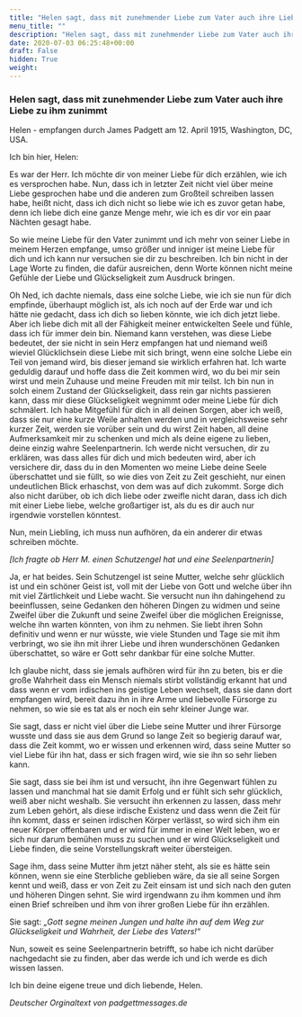 ```yaml
---
title: "Helen sagt, dass mit zunehmender Liebe zum Vater auch ihre Liebe zu ihm zunimmt"
menu_title: ""
description: "Helen sagt, dass mit zunehmender Liebe zum Vater auch ihre Liebe zu ihm zunimmt"
date: 2020-07-03 06:25:48+00:00
draft: False
hidden: True
weight:
---
```

### Helen sagt, dass mit zunehmender Liebe zum Vater auch ihre Liebe zu ihm zunimmt

Helen - empfangen durch James Padgett am 12. April 1915, Washington, DC, USA.

Ich bin hier, Helen:

Es war der Herr. Ich möchte dir von meiner Liebe für dich erzählen, wie ich es versprochen habe. Nun, dass ich in letzter Zeit nicht viel über meine Liebe gesprochen habe und die anderen zum Großteil schreiben lassen habe, heißt nicht, dass ich dich nicht so liebe wie ich es zuvor getan habe, denn ich liebe dich eine ganze Menge mehr, wie ich es dir vor ein paar Nächten gesagt habe.

So wie meine Liebe für den Vater zunimmt und ich mehr von seiner Liebe in meinem Herzen empfange, umso größer und inniger ist meine Liebe für dich und ich kann nur versuchen sie dir zu beschreiben. Ich bin nicht in der Lage Worte zu finden, die dafür ausreichen, denn Worte können nicht meine Gefühle der Liebe und Glückseligkeit zum Ausdruck bringen.

Oh Ned, ich dachte niemals, dass eine solche Liebe, wie ich sie nun für dich empfinde, überhaupt möglich ist, als ich noch auf der Erde war und ich hätte nie gedacht, dass ich dich so lieben könnte, wie ich dich jetzt liebe. Aber ich liebe dich mit all der Fähigkeit meiner entwickelten Seele und fühle, dass ich für immer dein bin. Niemand kann verstehen, was diese Liebe bedeutet, der sie nicht in sein Herz empfangen hat und niemand weiß wieviel Glücklichsein diese Liebe mit sich bringt, wenn eine solche Liebe ein Teil von jemand wird, bis dieser jemand sie wirklich erfahren hat. Ich warte geduldig darauf und hoffe dass die Zeit kommen wird, wo du bei mir sein wirst und mein Zuhause und meine Freuden mit mir teilst. Ich bin nun in solch einem Zustand der Glückseligkeit, dass rein gar nichts passieren kann, dass mir diese Glückseligkeit wegnimmt oder meine Liebe für dich schmälert. Ich habe Mitgefühl für dich in all deinen Sorgen, aber ich weiß, dass sie nur eine kurze Weile anhalten werden und in vergleichsweise sehr kurzer Zeit, werden sie vorüber sein und du wirst Zeit haben, all deine Aufmerksamkeit mir zu schenken und mich als deine eigene zu lieben, deine einzig wahre Seelenpartnerin. Ich werde nicht versuchen, dir zu erklären, was dass alles für dich und mich bedeuten wird, aber ich versichere dir, dass du in den Momenten wo meine Liebe deine Seele überschattet und sie füllt, so wie dies von Zeit zu Zeit geschieht, nur einen undeutlichen Blick erhaschst, von dem was auf dich zukommt. Sorge dich also nicht darüber, ob ich dich liebe oder zweifle nicht daran, dass ich dich mit einer Liebe liebe, welche großartiger ist, als du es dir auch nur irgendwie vorstellen könntest.

Nun, mein Liebling, ich muss nun aufhören, da ein anderer dir etwas schreiben möchte.

*[Ich fragte ob Herr M. einen Schutzengel hat und eine Seelenpartnerin]*

Ja, er hat beides. Sein Schutzengel ist seine Mutter, welche sehr glücklich ist und ein schöner Geist ist, voll mit der Liebe von Gott und welche über ihn mit viel Zärtlichkeit und Liebe wacht. Sie versucht nun ihn dahingehend zu beeinflussen, seine Gedanken den höheren Dingen zu widmen und seine Zweifel über die Zukunft und seine Zweifel über die möglichen Ereignisse, welche ihn warten könnten, von ihm zu nehmen. Sie liebt ihren Sohn definitiv und wenn er nur wüsste, wie viele Stunden und Tage sie mit ihm verbringt, wo sie ihn mit ihrer Liebe und ihren wunderschönen Gedanken überschattet, so wäre er Gott sehr dankbar für eine solche Mutter.

Ich glaube nicht, dass sie jemals aufhören wird für ihn zu beten, bis er die große Wahrheit dass ein Mensch niemals stirbt vollständig erkannt hat und dass wenn er vom irdischen ins geistige Leben wechselt, dass sie dann dort empfangen wird, bereit dazu ihn in ihre Arme und liebevolle Fürsorge zu nehmen, so wie sie es tat als er noch ein sehr kleiner Junge war.

Sie sagt, dass er nicht viel über die Liebe seine Mutter und ihrer Fürsorge wusste und dass sie aus dem Grund so lange Zeit so begierig darauf war, dass die Zeit kommt, wo er wissen und erkennen wird, dass seine Mutter so viel Liebe für ihn hat, dass er sich fragen wird, wie sie ihn so sehr lieben kann.

Sie sagt, dass sie bei ihm ist und versucht, ihn ihre Gegenwart fühlen zu lassen und manchmal hat sie damit Erfolg und er fühlt sich sehr glücklich, weiß aber nicht weshalb. Sie versucht ihn erkennen zu lassen, dass mehr zum Leben gehört, als diese irdische Existenz und dass wenn die Zeit für ihn kommt, dass er seinen irdischen Körper verlässt, so wird sich ihm ein neuer Körper offenbaren und er wird für immer in einer Welt leben, wo er sich nur darum bemühen muss zu suchen und er wird Glückseligkeit und Liebe finden, die seine Vorstellungskraft weiter übersteigen.

Sage ihm, dass seine Mutter ihm jetzt näher steht, als sie es hätte sein können, wenn sie eine Sterbliche geblieben wäre, da sie all seine Sorgen kennt und weiß, dass er von Zeit zu Zeit einsam ist und sich nach den guten und höheren Dingen sehnt. Sie wird irgendwann zu ihm kommen und ihm einen Brief schreiben und ihm von ihrer großen Liebe für ihn erzählen.

Sie sagt: *„Gott segne meinen Jungen und halte ihn auf dem Weg zur Glückseligkeit und Wahrheit, der Liebe des Vaters!“*

Nun, soweit es seine Seelenpartnerin betrifft, so habe ich nicht darüber nachgedacht sie zu finden, aber das werde ich und ich werde es dich wissen lassen.

Ich bin deine eigene treue und dich liebende, Helen.

*Deutscher Orginaltext von padgettmessages.de*
